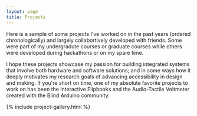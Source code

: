 ```yaml
---
layout: page
title: Projects
---
```


Here is a sample of some projects I've worked on in the past years (ordered chronologically) and largely collabortively developed with friends. Some were part of my undergradute courses or graduate courses while others were developed during hackathons or on my spare time.

I hope these projects showcase my passion for building integrated systems that involve both hardware and software solutions; and in some ways how it deeply motivates my research goals of advancing accessibility in design and making. If you're short on time, one of my absolute favorite projects to work on has been the Interactive Flipbooks and the Audio-Tactile Voltmeter created with the Blind Arduino community.

{% include project-gallery.html %}